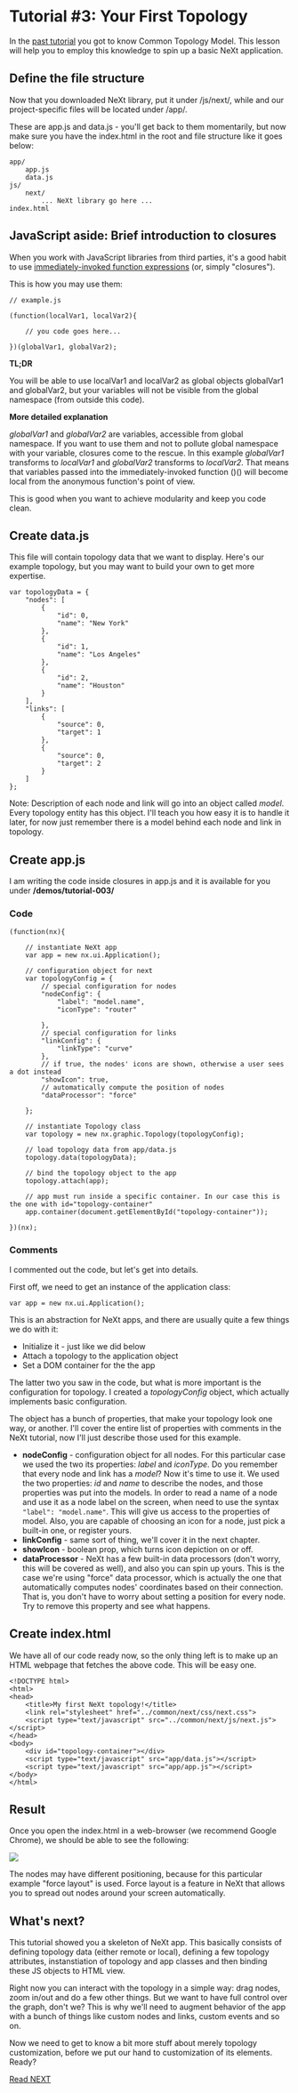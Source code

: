 # Tutorial #3: Your First Topology
In the [past tutorial](./tutorial-003.md) you got to know Common Topology Model. This lesson will help you to employ this knowledge to spin up a basic NeXt application.

## Define the file structure

Now that you downloaded NeXt library, put it under /js/next/, while and our project-specific files will be located under /app/. 

These are app.js and data.js - you'll get back to them momentarily, but now make sure you have the index.html in the root and file structure like it goes below:

```
app/
    app.js
    data.js
js/
    next/
        ... NeXt library go here ...
index.html
```

## JavaScript aside: Brief introduction to closures
When you work with JavaScript libraries from third parties, it's a good habit to use [immediately-invoked function expressions](https://en.wikipedia.org/wiki/Immediately-invoked_function_expression) (or, simply "closures"). 
 
This is how you may use them:

```
// example.js

(function(localVar1, localVar2){

    // you code goes here...

})(globalVar1, globalVar2);

```

**TL;DR**

You will be able to use localVar1 and localVar2 as global objects globalVar1 and globalVar2, but your variables will not be visible from the global namespace (from outside this code).

**More detailed explanation**


*globalVar1* and *globalVar2* are variables, accessible from global namespace. If you want to use them and not to pollute global namespace with your variable, closures come to the rescue. In this example *globalVar1* transforms to *localVar1* and *globalVar2* transforms to *localVar2*. That means that variables passed into the immediately-invoked function ()() will become local from the anonymous function's point of view.  

This is good when you want to achieve modularity and keep you code clean.

## Create data.js

This file will contain topology data that we want to display. Here's our example topology, but you may want to build your own to get more expertise.

```
var topologyData = {
	"nodes": [
		{
			"id": 0,
			"name": "New York"
		},
		{
			"id": 1,
			"name": "Los Angeles"
		},
		{
			"id": 2,
			"name": "Houston"
		}
	],
	"links": [
		{
			"source": 0,
			"target": 1
		},
		{
			"source": 0,
			"target": 2
		}
	]
};
```

Note: Description of each node and link will go into an object called *model*. Every topology entity has this object. I'll teach you how easy it is to handle it later, for now just remember there is a model behind each node and link in topology.

## Create app.js

I am writing the code inside closures in app.js and it is available for you under **/demos/tutorial-003/**

### Code

```
(function(nx){

	// instantiate NeXt app
	var app = new nx.ui.Application();

	// configuration object for next
	var topologyConfig = {
		// special configuration for nodes
		"nodeConfig": {
			"label": "model.name",
			"iconType": "router"

		},
		// special configuration for links
		"linkConfig": {
			"linkType": "curve"
		},
		// if true, the nodes' icons are shown, otherwise a user sees a dot instead
		"showIcon": true,
		// automatically compute the position of nodes
		"dataProcessor": "force"

	};

	// instantiate Topology class
	var topology = new nx.graphic.Topology(topologyConfig);

	// load topology data from app/data.js
	topology.data(topologyData);

	// bind the topology object to the app
	topology.attach(app);

	// app must run inside a specific container. In our case this is the one with id="topology-container"
	app.container(document.getElementById("topology-container"));

})(nx);
```

### Comments

I commented out the code, but let's get into details. 

First off, we need to get an instance of the application class:

```
var app = new nx.ui.Application();
```

This is an abstraction for NeXt apps, and there are usually quite a few things we do with it:

* Initialize it - just like we did below
* Attach a topology to the application object
* Set a DOM container for the the app

The latter two you saw in the code, but what is more important is the configuration for topology. I created a *topologyConfig* object, which actually implements basic configuration.

The object has a bunch of properties, that make your topology look one way, or another. I'll cover the entire list of properties with comments in the NeXt tutorial, now I'll just describe those used for this example.

* **nodeConfig** - configuration object for all nodes. For this particular case we used the two its properties: *label* and *iconType*. Do you remember that every node and link has a *model*? Now it's time to use it. We used the two properties: *id* and *name* to describe the nodes, and those properties was put into the models. In order to read a name of a node and use it as a node label on the screen, when need to use the syntax ```"label": "model.name"```. This will give us access to the properties of model. Also, you are capable of choosing an icon for a node, just pick a built-in one, or register yours.
* **linkConfig** - same sort of thing, we'll cover it in the next chapter.
* **showIcon** - boolean prop, which turns icon depiction on or off.
* **dataProcessor** - NeXt has a few built-in data processors (don't worry, this will be covered as well), and also you can spin up yours. This is the case we're using "force" data processor, which is actually the one that automatically computes nodes' coordinates based on their connection. That is, you don't have to worry about setting a position for every node. Try to remove this property and see what happens.


## Create index.html
We have all of our code ready now, so the only thing left is to make up an HTML webpage that fetches the above code. This will be easy one.

```
<!DOCTYPE html>
<html>
<head>
	<title>My first NeXt topology!</title>
	<link rel="stylesheet" href="../common/next/css/next.css">
	<script type="text/javascript" src="../common/next/js/next.js"></script>
</head>
<body>
	<div id="topology-container"></div>
	<script type="text/javascript" src="app/data.js"></script>
	<script type="text/javascript" src="app/app.js"></script>
</body>
</html>
```

## Result
Once you open the index.html in a web-browser (we recommend Google Chrome), we should be able to see the following:

![](../images/tutorial-003-result-window.png)

The nodes may have different positioning, because for this particular example "force layout" is used. Force layout is a feature in NeXt that allows you to spread out nodes around your screen automatically.

## What's next?

This tutorial showed you a skeleton of NeXt app. This basically consists of defining topology data (either remote or local), defining a few topology attributes, instanstiation of topology and app classes and then binding these JS objects to HTML view.

Right now you can interact with the topology in a simple way: drag nodes, zoom in/out and do a few other things. But we want to have full control over the graph, don't we? This is why we'll need to augment behavior of the app with a bunch of things like custom nodes and links, custom events and so on. 

Now we need to get to know a bit more stuff about merely topology customization, before we put our hand to customization of its elements. Ready?

[Read NEXT](tutorial-004.md)
